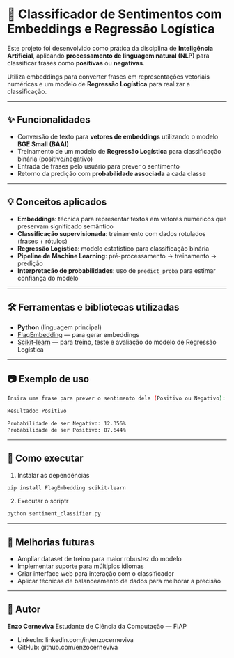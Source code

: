 # 🧠 Classificador de Sentimentos com Embeddings e Regressão Logística  

Este projeto foi desenvolvido como prática da disciplina de **Inteligência Artificial**, aplicando **processamento de linguagem natural (NLP)** para classificar frases como **positivas** ou **negativas**.  

Utiliza embeddings para converter frases em representações vetoriais numéricas e um modelo de **Regressão Logística** para realizar a classificação.  

---

## ✨ Funcionalidades  

- Conversão de texto para **vetores de embeddings** utilizando o modelo **BGE Small (BAAI)**  
- Treinamento de um modelo de **Regressão Logística** para classificação binária (positivo/negativo)  
- Entrada de frases pelo usuário para prever o sentimento  
- Retorno da predição com **probabilidade associada** a cada classe  

---

## 💡 Conceitos aplicados  

- **Embeddings**: técnica para representar textos em vetores numéricos que preservam significado semântico  
- **Classificação supervisionada**: treinamento com dados rotulados (frases + rótulos)  
- **Regressão Logística**: modelo estatístico para classificação binária  
- **Pipeline de Machine Learning**: pré-processamento → treinamento → predição  
- **Interpretação de probabilidades**: uso de `predict_proba` para estimar confiança do modelo  

---

## 🛠 Ferramentas e bibliotecas utilizadas  

- **Python** (linguagem principal)  
- [FlagEmbedding](https://github.com/FlagOpen/FlagEmbedding) — para gerar embeddings  
- [Scikit-learn](https://scikit-learn.org/stable/) — para treino, teste e avaliação do modelo de Regressão Logística  

---

## 📷 Exemplo de uso  

```bash
Insira uma frase para prever o sentimento dela (Positivo ou Negativo): Gostei muito da viagem!

Resultado: Positivo

Probabilidade de ser Negativo: 12.356%
Probabilidade de ser Positivo: 87.644%
```
---

## 🚀 Como executar

1. Instalar as dependências
```bash
pip install FlagEmbedding scikit-learn
```
2. Executar o scriptr
```bash
python sentiment_classifier.py
```
---

## 📌 Melhorias futuras

- Ampliar dataset de treino para maior robustez do modelo
- Implementar suporte para múltiplos idiomas
- Criar interface web para interação com o classificador
- Aplicar técnicas de balanceamento de dados para melhorar a precisão

---

## 👤 Autor

**Enzo Cerneviva**
Estudante de Ciência da Computação — FIAP
- LinkedIn: linkedin.com/in/enzocerneviva
- GitHub: github.com/enzocerneviva

